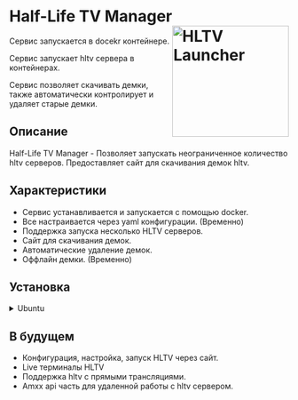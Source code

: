 # Half-Life TV Manager <img align="right" src="./HLTV-Manager.png" alt="HLTV Launcher" width="210" height="200"/>

Сервис запускается в docekr контейнере.

Сервис запускает hltv сервера в контейнерах.

Сервис позволяет скачивать демки, также автоматически контролирует и удаляет старые демки.

## Описание

Half-Life TV Manager - Позволяет запускать неограниченное количество hltv серверов. Предоставляет сайт для скачивания демок hltv.

## Характеристики

- Сервис устанавливается и запускается с помощью docker.
- Все настраивается через yaml конфигурации. (Временно)
- Поддержка запуска несколько HLTV серверов.
- Сайт для скачивания демок.
- Автоматические удаление демок.
- Оффлайн демки. (Временно)

## Установка

<details>
  <summary>Ubuntu</summary>

- Скачиваем docker-compose 

    `sudo apt update && sudo apt upgrade`

    `sudo apt install docker-compose`

- Скачиваем контейнер HLTV

    `sudo docker pull ghcr.io/wesstorn/hltv-files:v1.1`

- Загружаем Hltv-Manager и заходим в него

    `git clone --branch self-hosted https://github.com/WessTorn/HLTV-Manager.git`

    `cd HLTV-Manager`

    Если необходимо настраиваем указываем порт который вам нужен для сайта (Указывать, где комментарий `#`)

    `nano docker-compose.yaml`

    Настраиваем наши HLTV

    `nano hltv-runners.yaml`

- Запускаем сервис

    `sudo docker-compose up -d`

- Docker команды

    `sudo docker-compose up -d` - Запустить в фоне

    `sudo docker-compose up` - Запустить в текущей сессии (показывает логи)

    `sudo docker-compose down` - Остановить сервис

    `sudo docker-compose logs` - Посмотреть логи
</details>


## В будущем

- Конфигурация, настройка, запуск HLTV через сайт.
- Live терминалы HLTV
- Поддержка hltv с прямыми трансляциями.
- Amxx api часть для удаленной работы с hltv сервером.